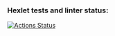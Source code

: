 ### Hexlet tests and linter status:
[![Actions Status](https://github.com/rgusseinov/devops-for-programmers-project-77/actions/workflows/hexlet-check.yml/badge.svg)](https://github.com/rgusseinov/devops-for-programmers-project-77/actions)